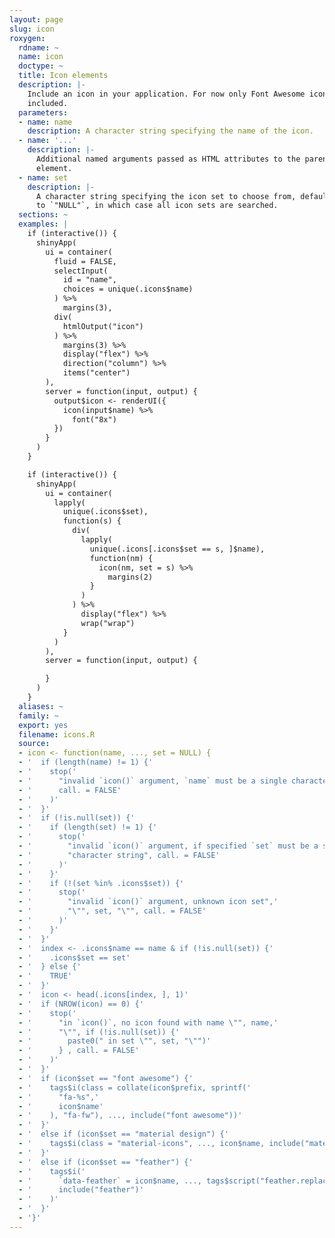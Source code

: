 ```yaml
---
layout: page
slug: icon
roxygen:
  rdname: ~
  name: icon
  doctype: ~
  title: Icon elements
  description: |-
    Include an icon in your application. For now only Font Awesome icons are
    included.
  parameters:
  - name: name
    description: A character string specifying the name of the icon.
  - name: '...'
    description: |-
      Additional named arguments passed as HTML attributes to the parent
      element.
  - name: set
    description: |-
      A character string specifying the icon set to choose from, defaults
      to `"NULL"`, in which case all icon sets are searched.
  sections: ~
  examples: |
    if (interactive()) {
      shinyApp(
        ui = container(
          fluid = FALSE,
          selectInput(
            id = "name",
            choices = unique(.icons$name)
          ) %>%
            margins(3),
          div(
            htmlOutput("icon")
          ) %>%
            margins(3) %>%
            display("flex") %>%
            direction("column") %>%
            items("center")
        ),
        server = function(input, output) {
          output$icon <- renderUI({
            icon(input$name) %>%
              font("8x")
          })
        }
      )
    }

    if (interactive()) {
      shinyApp(
        ui = container(
          lapply(
            unique(.icons$set),
            function(s) {
              div(
                lapply(
                  unique(.icons[.icons$set == s, ]$name),
                  function(nm) {
                    icon(nm, set = s) %>%
                      margins(2)
                  }
                )
              ) %>%
                display("flex") %>%
                wrap("wrap")
            }
          )
        ),
        server = function(input, output) {

        }
      )
    }
  aliases: ~
  family: ~
  export: yes
  filename: icons.R
  source:
  - icon <- function(name, ..., set = NULL) {
  - '  if (length(name) != 1) {'
  - '    stop('
  - '      "invalid `icon()` argument, `name` must be a single character string",'
  - '      call. = FALSE'
  - '    )'
  - '  }'
  - '  if (!is.null(set)) {'
  - '    if (length(set) != 1) {'
  - '      stop('
  - '        "invalid `icon()` argument, if specified `set` must be a single ",'
  - '        "character string", call. = FALSE'
  - '      )'
  - '    }'
  - '    if (!(set %in% .icons$set)) {'
  - '      stop('
  - '        "invalid `icon()` argument, unknown icon set",'
  - '        "\"", set, "\"", call. = FALSE'
  - '      )'
  - '    }'
  - '  }'
  - '  index <- .icons$name == name & if (!is.null(set)) {'
  - '    .icons$set == set'
  - '  } else {'
  - '    TRUE'
  - '  }'
  - '  icon <- head(.icons[index, ], 1)'
  - '  if (NROW(icon) == 0) {'
  - '    stop('
  - '      "in `icon()`, no icon found with name \"", name,'
  - '      "\"", if (!is.null(set)) {'
  - '        paste0(" in set \"", set, "\"")'
  - '      } , call. = FALSE'
  - '    )'
  - '  }'
  - '  if (icon$set == "font awesome") {'
  - '    tags$i(class = collate(icon$prefix, sprintf('
  - '      "fa-%s",'
  - '      icon$name'
  - '    ), "fa-fw"), ..., include("font awesome"))'
  - '  }'
  - '  else if (icon$set == "material design") {'
  - '    tags$i(class = "material-icons", ..., icon$name, include("material icons"))'
  - '  }'
  - '  else if (icon$set == "feather") {'
  - '    tags$i('
  - '      `data-feather` = icon$name, ..., tags$script("feather.replace()"),'
  - '      include("feather")'
  - '    )'
  - '  }'
  - '}'
---
```

